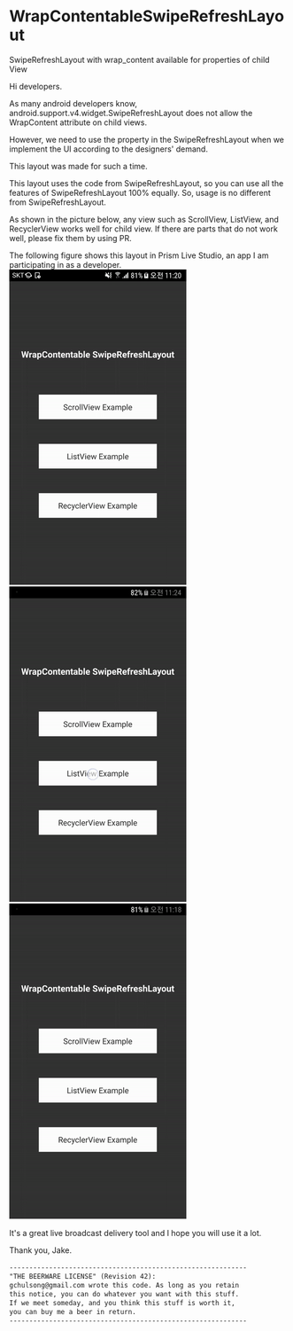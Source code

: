# WrapContentableSwipeRefreshLayout
SwipeRefreshLayout with wrap_content available for properties of child View


Hi developers.

As many android developers know,
android.support.v4.widget.SwipeRefreshLayout does not allow
the WrapContent attribute on child views.

However, we need to use the property in the SwipeRefreshLayout
when we implement the UI according to the designers' demand.

This layout was made for such a time.


This layout uses the code from SwipeRefreshLayout,
so you can use all the features of SwipeRefreshLayout 100% equally.
So, usage is no different from SwipeRefreshLayout.


As shown in the picture below, any view such as ScrollView, ListView,
and RecyclerView works well for child view.
If there are parts that do not work well, please fix them by using PR.

The following figure shows this layout in Prism Live Studio,
an app I am participating in as a developer.
![ScrollView example](https://github.com/gchulsong/WrapContentableSwipeRefreshLayout/blob/master/screenshot/example_scrollview.gif)
![ListView example](https://github.com/gchulsong/WrapContentableSwipeRefreshLayout/blob/master/screenshot/example_listview.gif)
![RecyclerView example](https://github.com/gchulsong/WrapContentableSwipeRefreshLayout/blob/master/screenshot/example_recyclerview.gif)



It's a great live broadcast delivery tool
and I hope you will use it a lot.

Thank you,
Jake.

```
------------------------------------------------------------
"THE BEERWARE LICENSE" (Revision 42):
gchulsong@gmail.com wrote this code. As long as you retain
this notice, you can do whatever you want with this stuff.
If we meet someday, and you think this stuff is worth it,
you can buy me a beer in return.
------------------------------------------------------------
```
